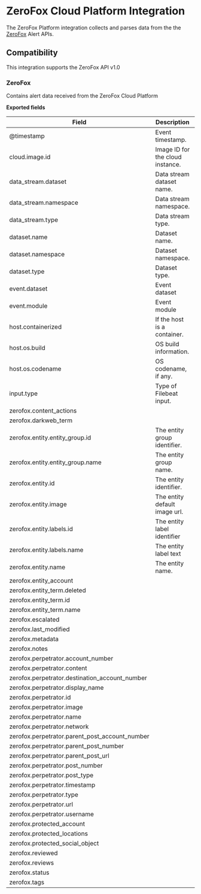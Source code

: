 # ZeroFox Cloud Platform Integration

The ZeroFox Platform integration collects and parses data from the the [ZeroFox](https://www.zerofox.com/) Alert APIs.

## Compatibility

This integration supports the ZeroFox API v1.0

### ZeroFox

Contains alert data received from the ZeroFox Cloud Platform

**Exported fields**

| Field | Description | Type |
|---|---|---|
| @timestamp | Event timestamp. | date |
| cloud.image.id | Image ID for the cloud instance. | keyword |
| data_stream.dataset | Data stream dataset name. | constant_keyword |
| data_stream.namespace | Data stream namespace. | constant_keyword |
| data_stream.type | Data stream type. | constant_keyword |
| dataset.name | Dataset name. | constant_keyword |
| dataset.namespace | Dataset namespace. | constant_keyword |
| dataset.type | Dataset type. | constant_keyword |
| event.dataset | Event dataset | constant_keyword |
| event.module | Event module | constant_keyword |
| host.containerized | If the host is a container. | boolean |
| host.os.build | OS build information. | keyword |
| host.os.codename | OS codename, if any. | keyword |
| input.type | Type of Filebeat input. | keyword |
| zerofox.content_actions |  | keyword |
| zerofox.darkweb_term |  | keyword |
| zerofox.entity.entity_group.id | The entity group identifier. | integer |
| zerofox.entity.entity_group.name | The entity group name. | keyword |
| zerofox.entity.id | The entity identifier. | keyword |
| zerofox.entity.image | The entity default image url. | keyword |
| zerofox.entity.labels.id | The entity label identifier | keyword |
| zerofox.entity.labels.name | The entity label text | keyword |
| zerofox.entity.name | The entity name. | keyword |
| zerofox.entity_account |  | keyword |
| zerofox.entity_term.deleted |  | boolean |
| zerofox.entity_term.id |  | keyword |
| zerofox.entity_term.name |  | keyword |
| zerofox.escalated |  | boolean |
| zerofox.last_modified |  | date |
| zerofox.metadata |  | flattened |
| zerofox.notes |  | text |
| zerofox.perpetrator.account_number |  | keyword |
| zerofox.perpetrator.content |  | keyword |
| zerofox.perpetrator.destination_account_number |  | keyword |
| zerofox.perpetrator.display_name |  | keyword |
| zerofox.perpetrator.id |  | keyword |
| zerofox.perpetrator.image |  | keyword |
| zerofox.perpetrator.name |  | keyword |
| zerofox.perpetrator.network |  | keyword |
| zerofox.perpetrator.parent_post_account_number |  | keyword |
| zerofox.perpetrator.parent_post_number |  | keyword |
| zerofox.perpetrator.parent_post_url |  | keyword |
| zerofox.perpetrator.post_number |  | keyword |
| zerofox.perpetrator.post_type |  | keyword |
| zerofox.perpetrator.timestamp |  | keyword |
| zerofox.perpetrator.type |  | keyword |
| zerofox.perpetrator.url |  | keyword |
| zerofox.perpetrator.username |  | keyword |
| zerofox.protected_account |  | keyword |
| zerofox.protected_locations |  | keyword |
| zerofox.protected_social_object |  | keyword |
| zerofox.reviewed |  | boolean |
| zerofox.reviews |  | keyword |
| zerofox.status |  | keyword |
| zerofox.tags |  | keyword |
